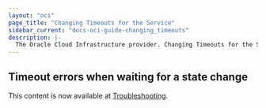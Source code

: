 ```yaml
---
layout: "oci"
page_title: "Changing Timeouts for the Service"
sidebar_current: "docs-oci-guide-changing_timeouts"
description: |-
  The Oracle Cloud Infrastructure provider. Changing Timeouts for the Service
---
```


## Timeout errors when waiting for a state change

This content is now available at [Troubleshooting](https://docs.oracle.com/en-us/iaas/Content/API/SDKDocs/terraformtroubleshooting.htm).
